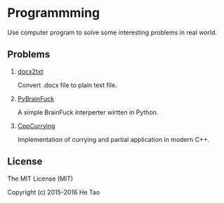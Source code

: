 Programmming
=============

Use computer program to solve some interesting problems in real world.

Problems
--------

1. [docx2txt][1]

    Convert .docx file to plain text file.

2. [PyBrainFuck][2]

    A simple BrainFuck interperter wirtten in Python.

3. [CppCurrying][3]

    Implementation of currying and partial application in modern C++.

License
--------

The MIT License (MIT)

Copyright (c) 2015-2016 He Tao


<!--links-->

[1]: https://github.com/sighingnow/Programming/tree/master/docx2txt  "docx2txt"
[2]: https://github.com/sighingnow/Programming/tree/master/PyBrainFuck  "PyBrainFuck"
[3]: https://github.com/sighingnow/Programming/tree/master/CppCurrying  "CppCurrying"

